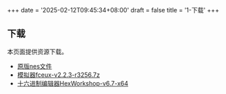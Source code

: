 +++
date = '2025-02-12T09:45:34+08:00'
draft = false
title = '1-下载'
+++
## 下载
本页面提供资源下载。

- [原版nes文件](/fc%E5%B0%81%E7%A5%9E%E6%A6%9C%EF%BC%88%E5%8E%9F%E7%89%88%EF%BC%89.nes)
- [模拟器fceux-v2.2.3-r3256.7z](/fceux-v2.2.3-r3256.7z)
- [十六进制编辑器HexWorkshop-v6.7-x64](/HexWorkshop-v6.7-x64.7z)


